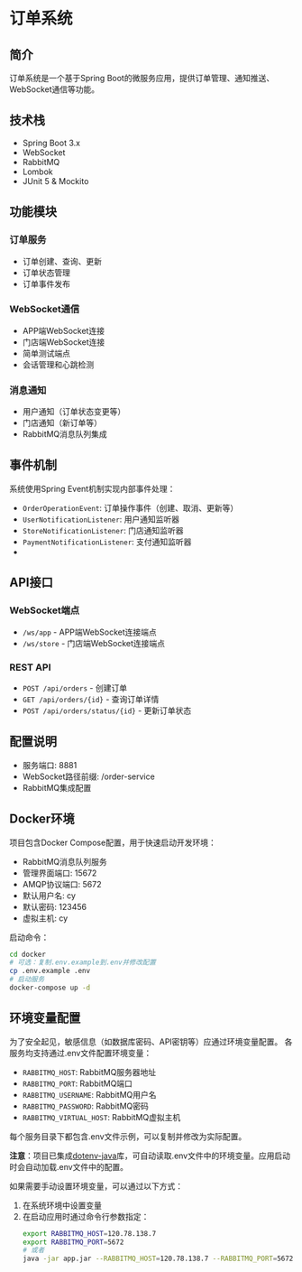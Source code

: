 # 订单系统

## 简介
订单系统是一个基于Spring Boot的微服务应用，提供订单管理、通知推送、WebSocket通信等功能。

## 技术栈
- Spring Boot 3.x
- WebSocket
- RabbitMQ
- Lombok
- JUnit 5 & Mockito

## 功能模块

### 订单服务
- 订单创建、查询、更新
- 订单状态管理
- 订单事件发布

### WebSocket通信
- APP端WebSocket连接
- 门店端WebSocket连接
- 简单测试端点
- 会话管理和心跳检测

### 消息通知
- 用户通知（订单状态变更等）
- 门店通知（新订单等）
- RabbitMQ消息队列集成

## 事件机制

系统使用Spring Event机制实现内部事件处理：

- `OrderOperationEvent`: 订单操作事件（创建、取消、更新等）
- `UserNotificationListener`: 用户通知监听器
- `StoreNotificationListener`: 门店通知监听器
- `PaymentNotificationListener`: 支付通知监听器
- 
## API接口

### WebSocket端点
- `/ws/app` - APP端WebSocket连接端点
- `/ws/store` - 门店端WebSocket连接端点

### REST API
- `POST /api/orders` - 创建订单
- `GET /api/orders/{id}` - 查询订单详情
- `POST /api/orders/status/{id}` - 更新订单状态

## 配置说明
- 服务端口: 8881
- WebSocket路径前缀: /order-service
- RabbitMQ集成配置

## Docker环境

项目包含Docker Compose配置，用于快速启动开发环境：

- RabbitMQ消息队列服务
- 管理界面端口: 15672
- AMQP协议端口: 5672
- 默认用户名: cy
- 默认密码: 123456
- 虚拟主机: cy

启动命令：
```bash
cd docker
# 可选：复制.env.example到.env并修改配置
cp .env.example .env
# 启动服务
docker-compose up -d
```

## 环境变量配置

为了安全起见，敏感信息（如数据库密码、API密钥等）应通过环境变量配置。
各服务均支持通过.env文件配置环境变量：

- `RABBITMQ_HOST`: RabbitMQ服务器地址
- `RABBITMQ_PORT`: RabbitMQ端口
- `RABBITMQ_USERNAME`: RabbitMQ用户名
- `RABBITMQ_PASSWORD`: RabbitMQ密码
- `RABBITMQ_VIRTUAL_HOST`: RabbitMQ虚拟主机

每个服务目录下都包含.env文件示例，可以复制并修改为实际配置。

**注意**：项目已集成[dotenv-java](https://github.com/cdimascio/dotenv-java)库，可自动读取.env文件中的环境变量。应用启动时会自动加载.env文件中的配置。

如果需要手动设置环境变量，可以通过以下方式：

1. 在系统环境中设置变量
2. 在启动应用时通过命令行参数指定：
   ```bash
   export RABBITMQ_HOST=120.78.138.7
   export RABBITMQ_PORT=5672
   # 或者
   java -jar app.jar --RABBITMQ_HOST=120.78.138.7 --RABBITMQ_PORT=5672
   ```
